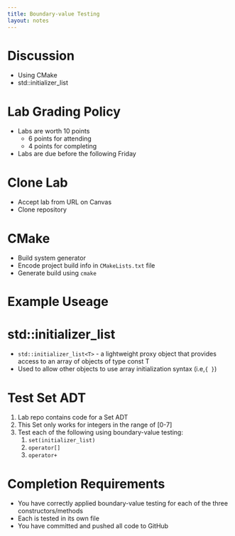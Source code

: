 ```yaml
---
title: Boundary-value Testing
layout: notes
---
```


[std::initializer_list]: https://en.cppreference.com/w/cpp/utility/initializer_list

# Discussion
* Using CMake
* std::initializer_list

# Lab Grading Policy
* Labs are worth 10 points
	* 6 points for attending
	* 4 points for completing 
* Labs are due before the following Friday

# Clone Lab
* Accept lab from URL on Canvas
* Clone repository

# CMake
* Build system generator
* Encode project build info in `CMakeLists.txt` file
* Generate build using `cmake`

# Example Useage
<script src="https://gist.github.com/mjdecker/02b6e403407d2b7ece6a542d3c7260b0.js?file=cmake.sh"></script>

# std::initializer_list
<script src="https://gist.github.com/mjdecker/d4ad62727ebe9a49b7b9b81547efc248.js?file=initializer_list.cpp"></script>

* `std::initializer_list<T>`  - a lightweight proxy object that provides access to an array of objects of type const T
* Used to allow other objects to use array initialization syntax (i.e,`{ }`)

# Test Set ADT
1. Lab repo contains code for a Set ADT
2. This Set only works for integers in the range of [0-7]
3. Test each of the following using boundary-value testing:
	1. `set(initializer_list)`
	2. `operator[]`
	3. `operator+`

# Completion Requirements
* You have correctly applied boundary-value testing for each of the three constructors/methods
* Each is tested in its own file
* You have committed and pushed all code to GitHub
